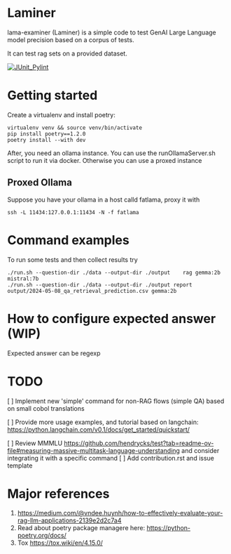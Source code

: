 # Laminer
lama-examiner (Laminer) is a simple code to test GenAI Large Language model precision based on a corpus of tests.

It can test rag sets on a provided dataset.


[![JUnit_Pylint](https://github.com/daitangio/laminer/actions/workflows/unittest.yml/badge.svg)](https://github.com/daitangio/laminer/actions/workflows/unittest.yml)

# Getting started
Create a virtualenv and install poetry:

    virtualenv venv && source venv/bin/activate
    pip install poetry==1.2.0
    poetry install --with dev

After, you need an ollama instance. You can use the runOllamaServer.sh script to run it via docker.
Otherwise you can use a proxed instance

## Proxed Ollama
Suppose you have your ollama in a host calld fatlama, proxy it with

    ssh -L 11434:127.0.0.1:11434 -N -f fatlama


# Command examples

To run some tests and then collect results try

    ./run.sh --question-dir ./data --output-dir ./output    rag gemma:2b mistral:7b
    ./run.sh --question-dir ./data --output-dir ./output report output/2024-05-08_qa_retrieval_prediction.csv gemma:2b

# How to configure expected answer (WIP)

Expected answer can be regexp


# TODO

[ ] Implement new 'simple' command for non-RAG flows (simple QA)
    based on small cobol translations

[ ] Provide more usage examples, and tutorial based on langchain:
    https://python.langchain.com/v0.1/docs/get_started/quickstart/

[ ] Review MMMLU https://github.com/hendrycks/test?tab=readme-ov-file#measuring-massive-multitask-language-understanding 
    and consider integrating it
    with a specific command
[ ] Add contribution.rst and issue template



# Major references

1) https://medium.com/@vndee.huynh/how-to-effectively-evaluate-your-rag-llm-applications-2139e2d2c7a4
2) Read about poetry package managere here: https://python-poetry.org/docs/
3) Tox https://tox.wiki/en/4.15.0/
